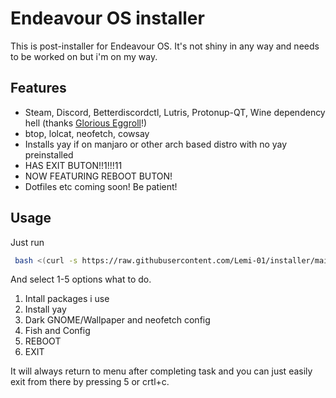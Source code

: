 
# Endeavour OS installer

This is post-installer for Endeavour OS.
It's not shiny in any way and needs to be worked on but i'm on my way.


## Features

- Steam, Discord, Betterdiscordctl, Lutris, Protonup-QT, Wine dependency hell (thanks [Glorious Eggroll](https://www.gloriouseggroll.tv/how-to-get-out-of-wine-dependency-hell/)!)
- btop, lolcat, neofetch, cowsay
- Installs yay if on manjaro or other arch based distro with no yay preinstalled
- HAS EXIT BUTON!!1!!!11
- NOW FEATURING REBOOT BUTON!
- Dotfiles etc coming soon! Be patient!


## Usage

Just run

```bash
 bash <(curl -s https://raw.githubusercontent.com/Lemi-01/installer/main/installer.sh)

```
And select 1-5 options what to do.
1. Intall packages i use
2. Install yay
3. Dark GNOME/Wallpaper and neofetch config
4. Fish and Config
5. REBOOT
6. EXIT

It will always return to menu after completing task and you can just easily exit from there by pressing 5 or crtl+c.
